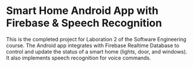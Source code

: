 # Smart Home Android App with Firebase & Speech Recognition

This is the completed project for Laboration 2 of the Software Engineering course. The Android app integrates with Firebase Realtime Database to control and update the status of a smart home (lights, door, and windows). It also implements speech recognition for voice commands.
